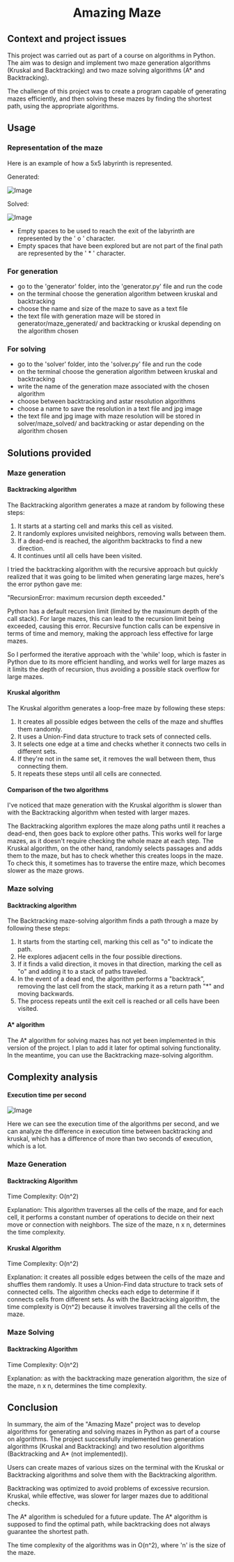 # <p align="center">Amazing Maze</p>

## Context and project issues
This project was carried out as part of a course on algorithms in Python. The aim was to design and implement two maze generation algorithms (Kruskal and Backtracking) and two maze solving algorithms (A* and Backtracking).

The challenge of this project was to create a program capable of generating mazes efficiently, and then solving these mazes by finding the shortest path, using the appropriate algorithms.

## Usage
### Representation of the maze
Here is an example of how a 5x5 labyrinth is represented. 

Generated:

![Image](media/5x5_maze_generated.png)
        

Solved: 

![Image](media/5x5_maze_solved.png)

- Empty spaces to be used to reach the exit of the labyrinth are represented by the ' o ' character.
- Empty spaces that have been explored but are not part of the final path are represented by the ' * ' character.


### For generation 
- go to the 'generator' folder, into the 'generator.py' file and run the code
- on the terminal choose the generation algorithm between kruskal and backtracking
- choose the name and size of the maze to save as a text file
- the text file with generation maze will be stored in generator/maze_generated/ and backtracking or kruskal depending on the algorithm chosen

### For solving
- go to the 'solver' folder, into the 'solver.py' file and run the code
- on the terminal choose the generation algorithm between kruskal and backtracking
- write the name of the generation maze  associated with the chosen algorithm
- choose between backtracking and astar resolution algorithms
- choose a name to save the resolution in a text file and jpg image
- the text file and jpg image with maze resolution will be stored in solver/maze_solved/ and backtracking or astar depending on the algorithm chosen

## Solutions provided

### Maze generation
#### Backtracking algorithm
The Backtracking algorithm generates a maze at random by following these steps:

1) It starts at a starting cell and marks this cell as visited.
2) It randomly explores unvisited neighbors, removing walls between them.
3) If a dead-end is reached, the algorithm backtracks to find a new direction.
4) It continues until all cells have been visited.

I tried the backtracking algorithm with the recursive approach but quickly realized that it was going to be limited when generating large mazes, here's the error python gave me: 

"RecursionError: maximum recursion depth exceeded."

Python has a default recursion limit (limited by the maximum depth of the call stack). For large mazes, this can lead to the recursion limit being exceeded, causing this error. Recursive function calls can be expensive in terms of time and memory, making the approach less effective for large mazes.

So I performed the iterative approach with the 'while' loop, which is faster in Python due to its more efficient handling, and works well for large mazes as it limits the depth of recursion, thus avoiding a possible stack overflow for large mazes.

#### Kruskal algorithm
The Kruskal algorithm generates a loop-free maze by following these steps:

1) It creates all possible edges between the cells of the maze and shuffles them randomly.
2) It uses a Union-Find data structure to track sets of connected cells.
3) It selects one edge at a time and checks whether it connects two cells in different sets.
4) If they're not in the same set, it removes the wall between them, thus connecting them.
5) It repeats these steps until all cells are connected.

#### Comparison of the two algorithms
I've noticed that maze generation with the Kruskal algorithm is slower than with the Backtracking algorithm when tested with larger mazes. 

The Backtracking algorithm explores the maze along paths until it reaches a dead-end, then goes back to explore other paths. This works well for large mazes, as it doesn't require checking the whole maze at each step. The Kruskal algorithm, on the other hand, randomly selects passages and adds them to the maze, but has to check whether this creates loops in the maze. To check this, it sometimes has to traverse the entire maze, which becomes slower as the maze grows. 

### Maze solving
#### Backtracking algorithm
The Backtracking maze-solving algorithm finds a path through a maze by following these steps:

1) It starts from the starting cell, marking this cell as "o" to indicate the path.
2) He explores adjacent cells in the four possible directions.
3) If it finds a valid direction, it moves in that direction, marking the cell as "o" and adding it to a stack of paths traveled.
4) In the event of a dead end, the algorithm performs a "backtrack", removing the last cell from the stack, marking it as a return path "*" and moving backwards.
5) The process repeats until the exit cell is reached or all cells have been visited.

#### A* algorithm
The A* algorithm for solving mazes has not yet been implemented in this version of the project. I plan to add it later for optimal solving functionality. In the meantime, you can use the Backtracking maze-solving algorithm.

## Complexity analysis

#### Execution time per second
![Image](media/test_execution.png)

Here we can see the execution time of the algorithms per second, and we can analyze the difference in execution time between backtracking and kruskal, which has a difference of more than two seconds of execution, which is a lot.

### Maze Generation
#### Backtracking Algorithm
Time Complexity: O(n^2)

Explanation: This algorithm traverses all the cells of the maze, and for each cell, it performs a constant number of operations to decide on their next move or connection with neighbors. The size of the maze, n x n, determines the time complexity.
#### Kruskal Algorithm
Time Complexity: O(n^2)

Explanation: it creates all possible edges between the cells of the maze and shuffles them randomly. It uses a Union-Find data structure to track sets of connected cells. The algorithm checks each edge to determine if it connects cells from different sets. As with the Backtracking algorithm, the time complexity is O(n^2) because it involves traversing all the cells of the maze.
### Maze Solving
#### Backtracking Algorithm
Time Complexity: O(n^2)

Explanation: as with the backtracking maze generation algorithm, the size of the maze, n x n, determines the time complexity.

## Conclusion

In summary, the aim of the "Amazing Maze" project was to develop algorithms for generating and solving mazes in Python as part of a course on algorithms. The project successfully implemented two generation algorithms (Kruskal and Backtracking) and two resolution algorithms (Backtracking and A* (not implemented)).

Users can create mazes of various sizes on the terminal with the Kruskal or Backtracking algorithms and solve them with the Backtracking algorithm. 

Backtracking was optimized to avoid problems of excessive recursion. Kruskal, while effective, was slower for larger mazes due to additional checks.

The A* algorithm is scheduled for a future update.
The A* algorithm is supposed to find the optimal path, while backtracking does not always guarantee the shortest path.

The time complexity of the algorithms was in O(n^2), where 'n' is the size of the maze.


